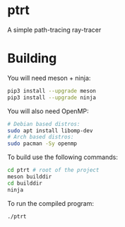 # ptrt
A simple path-tracing ray-tracer
# Building
You will need meson + ninja:
```bash
pip3 install --upgrade meson
pip3 install --upgrade ninja
```
You will also need OpenMP:
```bash
# Debian based distros:
sudo apt install libomp-dev
# Arch based distros:
sudo pacman -Sy openmp
```
To build use the following commands:
```bash
cd ptrt # root of the project
meson builddir
cd builddir
ninja
```
To run the compiled program:
```bash
./ptrt
```
